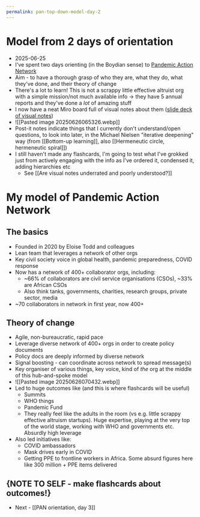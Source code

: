 ```yaml
---
permalink: pan-top-down-model-day-2
---
```


# Model from 2 days of orientation
- 2025-06-25
- I've spent two days orienting (in the Boydian sense) to [Pandemic Action Network](https://www.pandemicactionnetwork.org/)
- Aim - to have a thorough grasp of who they are, what they do, what they've done, and their theory of change
- There's a lot to learn! This is not a scrappy little effective altruist org with a simple mission/not much available info → they have 5 annual reports and they've done a *lot* of amazing stuff
- I now have a neat Miro board full of visual notes about them ([slide deck of visual notes](https://docs.google.com/presentation/d/15rrsNpgGta1bJhfBIRhKg3DPcdUPFfWS-ugrwBg06F8/edit?slide=id.g36292da8d7e_0_178#slide=id.g36292da8d7e_0_178))
- ![[Pasted image 20250626065326.webp]]
- Post-it notes indicate things that I currently don't understand/open questions, to look into later, in the Michael Nielsen "iterative deepening" way (from [[Bottom-up learning]], also [[Hermeneutic circle, hermeneutic spiral]])
- I still haven't made any flashcards, I'm going to test what I've grokked just from actively engaging with the info as I've ordered it, condensed it, adding hierarchies etc
	- See [[Are visual notes underrated and poorly understood?]]
# My model of Pandemic Action Network
## The basics
- Founded in 2020 by Eloise Todd and colleagues
- Lean team that leverages a network of other orgs
- Key civil society voice in global health, pandemic preparedness, COVID response
- Now has a network of 400+ collaborator orgs, including:
	- ~66% of collaborators are civil service organisations (CSOs), ~33% are African CSOs
	- Also think tanks, governments, charities, research groups, private sector, media
- ~70 collaborators in network in first year, now 400+
## Theory of change 
- Agile, non-bureaucratic, rapid pace
- Leverage diverse network of 400+ orgs in order to create policy documents
- Policy docs are deeply informed by diverse network
- Signal boosting - can coordinate across network to spread message(s)
- Key organiser of various things, key voice, kind of _the_ org at the middle of this hub-and-spoke model
- ![[Pasted image 20250626070432.webp]]
- Led to huge outcomes like (and this is where flashcards will be useful)
	- Summits 
	- WHO things
	- Pandemic Fund
	- They really feel like the adults in the room (vs e.g. little scrappy effective altruism startups). Huge expertise, playing at the very top of the world stage, working with WHO and governments etc. Absurdly high leverage
- Also led initiatives like:
	- COVID ambassadors
	- Mask drives early in COVID
	- Getting PPE to frontline workers in Africa. Some absurd figures here like 300 million + PPE items delivered
## {NOTE TO SELF - make flashcards about outcomes!}
- Next - [[PAN orientation, day 3]]